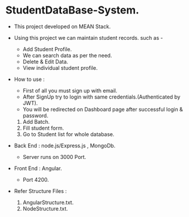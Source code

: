 # StudentDataBase-System.

- This project developed on MEAN Stack.
- Using this project we can maintain student records. such as -
    - Add Student Profile.
    - We can search data as per the need.
    - Delete & Edit Data.
    - View individual student profile.
    
   
   
   
- How to use :
    - First of all you must sign up with email.
    - After SignUp try to login with same credentials.(Authenticated by JWT).
    - You will be redirected on Dashboard page after successful login & password.
     1. Add Batch.
     2. Fill student form.
     3. Go to Student list for whole database.
     
     

- Back End : node.js/Express.js , MongoDb.

    - Server runs on 3000 Port.
 
 - Front End : Angular.
    - Port 4200.
    
   
   
- Refer Structure Files :
    1. AngularStructure.txt.
    2. NodeStructure.txt.
